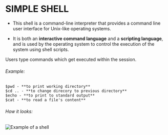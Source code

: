 # SIMPLE SHELL

* This shell is a command-line interpreter that provides a command line user interface for Unix-like operating systems. 

* It is both an **interactive command language** and a **scripting language**, and is used by the operating system to control the execution of the system using shell scripts.

Users type commands which get executed within the session.

###### Example:
~~~~
$pwd - **to print working directory**
$cd .. - **to change direcory to previous directory**
$echo - **to print to standard output**
$cat - **to read a file's content**

~~~~

###### How it looks:
![Example of a shell](http://cdncontribute.geeksforgeeks.org/wp-content/uploads/cli_example.png)